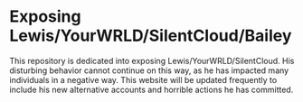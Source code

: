 # Exposing Lewis/YourWRLD/SilentCloud/Bailey

This repository is dedicated into exposing Lewis/YourWRLD/SilentCloud. His disturbing behavior cannot continue on this way, as he has impacted many individuals in a negative way. This website will be updated frequently to include his new alternative accounts and horrible actions he has committed.
